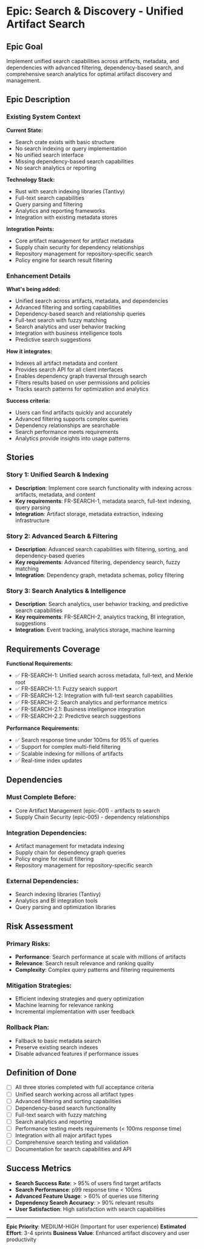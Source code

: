 # Epic: Search & Discovery - Unified Artifact Search

## Epic Goal

Implement unified search capabilities across artifacts, metadata, and dependencies with advanced filtering, dependency-based search, and comprehensive search analytics for optimal artifact discovery and management.

## Epic Description

### Existing System Context

**Current State:**
- Search crate exists with basic structure
- No search indexing or query implementation
- No unified search interface
- Missing dependency-based search capabilities
- No search analytics or reporting

**Technology Stack:**
- Rust with search indexing libraries (Tantivy)
- Full-text search capabilities
- Query parsing and filtering
- Analytics and reporting frameworks
- Integration with existing metadata stores

**Integration Points:**
- Core artifact management for artifact metadata
- Supply chain security for dependency relationships
- Repository management for repository-specific search
- Policy engine for search result filtering

### Enhancement Details

**What's being added:**
- Unified search across artifacts, metadata, and dependencies
- Advanced filtering and sorting capabilities
- Dependency-based search and relationship queries
- Full-text search with fuzzy matching
- Search analytics and user behavior tracking
- Integration with business intelligence tools
- Predictive search suggestions

**How it integrates:**
- Indexes all artifact metadata and content
- Provides search API for all client interfaces
- Enables dependency graph traversal through search
- Filters results based on user permissions and policies
- Tracks search patterns for optimization and analytics

**Success criteria:**
- Users can find artifacts quickly and accurately
- Advanced filtering supports complex queries
- Dependency relationships are searchable
- Search performance meets requirements
- Analytics provide insights into usage patterns

## Stories

### Story 1: Unified Search & Indexing
- **Description**: Implement core search functionality with indexing across artifacts, metadata, and content
- **Key requirements**: FR-SEARCH-1, metadata search, full-text indexing, query parsing
- **Integration**: Artifact storage, metadata extraction, indexing infrastructure

### Story 2: Advanced Search & Filtering
- **Description**: Advanced search capabilities with filtering, sorting, and dependency-based queries
- **Key requirements**: Advanced filtering, dependency search, fuzzy matching
- **Integration**: Dependency graph, metadata schemas, policy filtering

### Story 3: Search Analytics & Intelligence
- **Description**: Search analytics, user behavior tracking, and predictive search capabilities
- **Key requirements**: FR-SEARCH-2, analytics tracking, BI integration, suggestions
- **Integration**: Event tracking, analytics storage, machine learning

## Requirements Coverage

**Functional Requirements:**
- ✅ FR-SEARCH-1: Unified search across metadata, full-text, and Merkle root
- ✅ FR-SEARCH-1.1: Fuzzy search support
- ✅ FR-SEARCH-1.2: Integration with full-text search capabilities
- ✅ FR-SEARCH-2: Search analytics and performance metrics
- ✅ FR-SEARCH-2.1: Business intelligence integration
- ✅ FR-SEARCH-2.2: Predictive search suggestions

**Performance Requirements:**
- ✅ Search response time under 100ms for 95% of queries
- ✅ Support for complex multi-field filtering
- ✅ Scalable indexing for millions of artifacts
- ✅ Real-time index updates

## Dependencies

### Must Complete Before:
- Core Artifact Management (epic-001) - artifacts to search
- Supply Chain Security (epic-005) - dependency relationships

### Integration Dependencies:
- Artifact management for metadata indexing
- Supply chain for dependency graph queries
- Policy engine for result filtering
- Repository management for repository-specific search

### External Dependencies:
- Search indexing libraries (Tantivy)
- Analytics and BI integration tools
- Query parsing and optimization libraries

## Risk Assessment

### Primary Risks:
- **Performance**: Search performance at scale with millions of artifacts
- **Relevance**: Search result relevance and ranking quality
- **Complexity**: Complex query patterns and filtering requirements

### Mitigation Strategies:
- Efficient indexing strategies and query optimization
- Machine learning for relevance ranking
- Incremental implementation with user feedback

### Rollback Plan:
- Fallback to basic metadata search
- Preserve existing search indexes
- Disable advanced features if performance issues

## Definition of Done

- [ ] All three stories completed with full acceptance criteria
- [ ] Unified search working across all artifact types
- [ ] Advanced filtering and sorting capabilities
- [ ] Dependency-based search functionality
- [ ] Full-text search with fuzzy matching
- [ ] Search analytics and reporting
- [ ] Performance testing meets requirements (< 100ms response time)
- [ ] Integration with all major artifact types
- [ ] Comprehensive search testing and validation
- [ ] Documentation for search capabilities and API

## Success Metrics

- **Search Success Rate**: > 95% of users find target artifacts
- **Search Performance**: p99 response time < 100ms
- **Advanced Feature Usage**: > 60% of queries use filtering
- **Dependency Search Accuracy**: > 90% relevant results
- **User Satisfaction**: High satisfaction with search capabilities

---

**Epic Priority**: MEDIUM-HIGH (Important for user experience)
**Estimated Effort**: 3-4 sprints
**Business Value**: Enhanced artifact discovery and user productivity